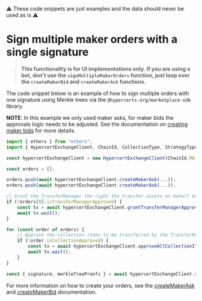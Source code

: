 :warning: These code snippets are just examples and the data should never be used as is :warning:

# Sign multiple maker orders with a single signature

> **This functionality is for UI implementations only. If you are using a bot, don't use the `signMultipleMakerOrders` function, just loop over the `createMakerBid` and `createMakerAsk` functions.**

The code snippet below is an example of how to sign multiple orders with one signature using Merkle trees via the `@hypercerts-org/marketplace-sdk` library.

**NOTE**: In this example we only used maker asks, for maker bids the approvals logic needs to be adjusted. See the documentation on [creating maker bids](./createMakerBid.md) for more details.

```ts
import { ethers } from "ethers";
import { HypercertExchangeClient, ChainId, CollectionType, StrategyType } from "@hypercerts-org/marketplace-sdk";

const hypercertExchangeClient = new HypercertExchangeClient(ChainId.MAINNET, provider, signer);

const orders = [];

orders.push(await hypercertExchangeClient.createMakerAsk(...));
orders.push(await hypercertExchangeClient.createMakerAsk(...));

// Grant the TransferManager the right the transfer assets on behalf od the Hypercert Exchange Protocol. Only needs to be done once per signer.
if (!orders[0].isTransferManagerApproved) {
    const tx = await hypercertExchangeClient.grantTransferManagerApproval().call();
    await tx.wait();
}

for (const order of orders) {
    // Approve the collection items to be transferred by the TransferManager
    if (!order.isCollectionApproved) {
        const tx = await hypercertExchangeClient.approveAllCollectionItems(order.maker.collection);
        await tx.wait();
    }
}

const { signature, merkleTreeProofs } = await hypercertExchangeClient.signMultipleMakerOrders(orders);
```

For more information on how to create your orders, see the [createMakerAsk](./createMakerAsk.md) and [createMakerBid](./createMakerBid.md) documentation.

